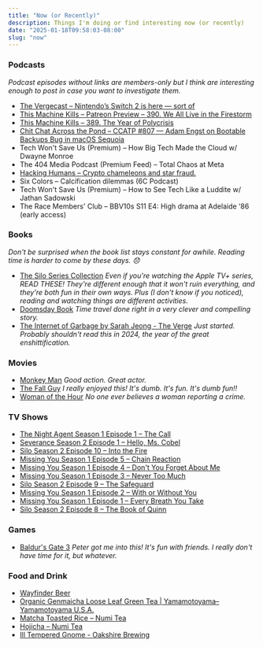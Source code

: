 ```yaml
---
title: "Now (or Recently)"
description: Things I'm doing or find interesting now (or recently)
date: "2025-01-18T09:58:03-08:00"
slug: "now"
---
```


### Podcasts

*Podcast episodes without links are members-only but I think are interesting enough to post in case you want to investigate them.*

- [The Vergecast – Nintendo’s Switch 2 is here — sort of](https://overcast.fm/+QN1op8j4w)
- [This Machine Kills – Patreon Preview – 390. We All Live in the Firestorm](https://overcast.fm/+g6yHXBVQg)
- [This Machine Kills – 389. The Year of Polycrisis](https://overcast.fm/+g6yGC2UdM)
- [Chit Chat Across the Pond – CCATP #807 — Adam Engst on Bootable Backups Bug in macOS Sequoia](https://overcast.fm/+FcgKFnM_8)
- Tech Won't Save Us (Premium) – How Big Tech Made the Cloud w/ Dwayne Monroe
- The 404 Media Podcast (Premium Feed) – Total Chaos at Meta
- [Hacking Humans – Crypto chameleons and star fraud.](https://overcast.fm/+Qfds_nh8k)
- Six Colors – Calcification dilemmas (6C Podcast)
- Tech Won't Save Us (Premium) – How to See Tech Like a Luddite w/ Jathan Sadowski
- The Race Members' Club – BBV10s S11 E4: High drama at Adelaide ‘86 (early access)

### Books

*Don't be surprised when the book list stays constant for awhile. Reading time is harder to come by these days. 😞*

- [The Silo Series Collection](https://books.apple.com/us/book/the-silo-series-collection/id1602732974) *Even if you're watching the Apple TV+ series, READ THESE! They're different enough that it won't ruin everything, and they're both fun in their own ways. Plus (I don't know if you noticed), reading and watching things are different activities.*
- [Doomsday Book](https://books.apple.com/us/book/doomsday-book/id420427169) *Time travel done right in a very clever and compelling story.*
- [The Internet of Garbage by Sarah Jeong - The Verge](https://www.theverge.com/2018/8/28/17777330/internet-of-garbage-book-sarah-jeong-online-harassment) *Just started. Probably shouldn't read this in 2024, the year of the great enshittification.*

### Movies

- [Monkey Man](https://www.themoviedb.org/movie/560016-monkey-man-2024) *Good action. Great actor.*
- [The Fall Guy](https://www.themoviedb.org/movie/746036-the-fall-guy-2024) *I really enjoyed this! It's dumb. It's fun. It's dumb fun!!*
- [Woman of the Hour](https://www.themoviedb.org/movie/835113-woman-of-the-hour-2024) *No one ever believes a woman reporting a crime.*

### TV Shows

- [The Night Agent Season 1 Episode 1 – The Call](https://www.themoviedb.org/tv/129552-the-night-agent/season/1/episode/1)
- [Severance Season 2 Episode 1 – Hello, Ms. Cobel](https://www.themoviedb.org/tv/95396-severance/season/2/episode/1)
- [Silo Season 2 Episode 10 – Into the Fire](https://www.themoviedb.org/tv/125988-silo/season/2/episode/10)
- [Missing You Season 1 Episode 5 – Chain Reaction](https://www.themoviedb.org/tv/244243-missing-you-2025/season/1/episode/5)
- [Missing You Season 1 Episode 4 – Don't You Forget About Me](https://www.themoviedb.org/tv/244243-missing-you-2025/season/1/episode/4)
- [Missing You Season 1 Episode 3 – Never Too Much](https://www.themoviedb.org/tv/244243-missing-you-2025/season/1/episode/3)
- [Silo Season 2 Episode 9 – The Safeguard](https://www.themoviedb.org/tv/125988-silo/season/2/episode/9)
- [Missing You Season 1 Episode 2 – With or Without You](https://www.themoviedb.org/tv/244243-missing-you-2025/season/1/episode/2)
- [Missing You Season 1 Episode 1 – Every Breath You Take](https://www.themoviedb.org/tv/244243-missing-you-2025/season/1/episode/1)
- [Silo Season 2 Episode 8 – The Book of Quinn](https://www.themoviedb.org/tv/125988-silo/season/2/episode/8)

### Games

- [Baldur's Gate 3](https://baldursgate3.game/) *Peter got me into this! It's fun with friends. I really don't have time for it, but whatever.*

### Food and Drink

- [Wayfinder Beer](https://www.wayfinder.beer/)
- [Organic Genmaicha Loose Leaf Green Tea | Yamamotoyama– Yamamotoyama U.S.A.](https://yamamotoyama.com/products/organic-genmaicha-loose-green-tea)
- [Matcha Toasted Rice – Numi Tea](https://numitea.com/products/matcha-toasted-rice)
- [Hojicha – Numi Tea](https://numitea.com/collections/tea-bags/products/hojicha?_pos=4&_fid=a6aa6d029&_ss=c)
- [Ill Tempered Gnome - Oakshire Brewing](https://oakbrew.com/beers/ill-tempered-gnome/)
